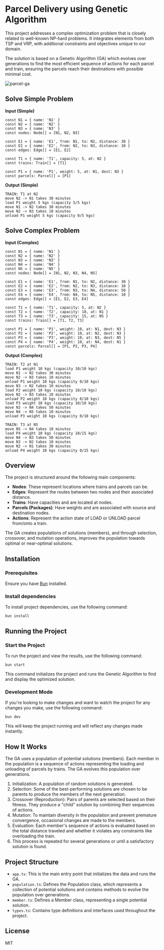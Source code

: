 # Parcel Delivery using Genetic Algorithm

This project addresses a complex optimization problem that is closely related to well-known NP-hard problems. It integrates elements from both TSP and VRP, with additional constraints and objectives unique to our domain.

The solution is based on a Genetic Algorithm (GA) which evolves over generations to find the most efficient sequence of actions for each parcel and train, ensuring the parcels reach their destinations with possible minimal cost.

![parcel-ga](https://github.com/phureewat29/parcel-delivery-ga/assets/2357480/ad2c5726-32aa-49ba-a6a3-c34a8e1719e3)

## Solve Simple Problem
**Input (Simple)**
```
const N1 = { name: 'N1' }
const N2 = { name: 'N2' }
const N3 = { name: 'N3' }
const nodes: Node[] = [N1, N2, N3]

const E1 = { name: 'E1', from: N1, to: N2, distance: 30 }
const E2 = { name: 'E2', from: N2, to: N3, distance: 10 }
const edges: Edge[] = [E1, E2]

const T1 = { name: 'T1', capacity: 5, at: N2 }
const trains: Train[] = [T1]

const P1 = { name: 'P1', weight: 5, at: N1, dest: N3 }
const parcels: Parcel[] = [P1]
```

**Output (Simple)**
```
TRAIN: T1 at N2
move N2 -> N1 takes 30 minutes
load P1 weight 5 kgs (capacity 5/5 kgs)
move N1 -> N2 takes 30 minutes
move N2 -> N3 takes 10 minutes
unload P1 weight 5 kgs (capacity 0/5 kgs)
```
## Solve Complex Problem

**Input (Complex)**
```
const N1 = { name: 'N1' }
const N2 = { name: 'N2' }
const N3 = { name: 'N3' }
const N4 = { name: 'N4' }
const N5 = { name: 'N5' }
const nodes: Node[] = [N1, N2, N3, N4, N5]

const E1 = { name: 'E1', from: N1, to: N2, distance: 30 }
const E2 = { name: 'E2', from: N2, to: N3, distance: 10 }
const E3 = { name: 'E3', from: N3, to: N4, distance: 50 }
const E4 = { name: 'E4', from: N4, to: N5, distance: 10 }
const edges: Edge[] = [E1, E2, E3, E4]

const T1 = { name: 'T1', capacity: 5, at: N2 }
const T2 = { name: 'T2', capacity: 10, at: N1 }
const T3 = { name: 'T3', capacity: 15, at: N5 }
const trains: Train[] = [T1, T2, T3]

const P1 = { name: 'P1', weight: 10, at: N1, dest: N3 }
const P2 = { name: 'P2', weight: 10, at: N2, dest: N3 }
const P3 = { name: 'P3', weight: 10, at: N3, dest: N5 }
const P4 = { name: 'P4', weight: 10, at: N4, dest: N1 }
const parcels: Parcel[] = [P1, P2, P3, P4]
```

**Output (Complex)**
```
TRAIN: T2 at N1
load P1 weight 10 kgs (capacity 10/10 kgs)
move N1 -> N2 takes 30 minutes
move N2 -> N3 takes 10 minutes
unload P1 weight 10 kgs (capacity 0/10 kgs)
move N3 -> N2 takes 10 minutes
load P2 weight 10 kgs (capacity 10/10 kgs)
move N2 -> N3 takes 10 minutes
unload P2 weight 10 kgs (capacity 0/10 kgs)
load P3 weight 10 kgs (capacity 10/10 kgs)
move N3 -> N4 takes 50 minutes
move N4 -> N5 takes 10 minutes
unload P3 weight 10 kgs (capacity 0/10 kgs)

TRAIN: T3 at N5
move N5 -> N4 takes 10 minutes
load P4 weight 10 kgs (capacity 10/15 kgs)
move N4 -> N3 takes 50 minutes
move N3 -> N2 takes 10 minutes
move N2 -> N1 takes 30 minutes
unload P4 weight 10 kgs (capacity 0/15 kgs)
```

## Overview

The project is structured around the following main components:

- **Nodes**: These represent locations where trains and parcels can be.
- **Edges**: Represent the routes between two nodes and their associated distance.
- **Trains**: Have capacities and are located at nodes.
- **Parcels (Packages)**: Have weights and are associated with source and destination nodes.
- **Actions**: Represent the action state of LOAD or UNLOAD parcel from/onto a train.

The GA creates populations of solutions (members), and through selection, crossover, and mutation operations, improves the population towards optimal or near-optimal solutions.

## Installation

### Prerequisites
Ensure you have [Bun](https://bun.sh/) installed.

### Install dependencies
To install project dependencies, use the following command:
```
bun install
```

## Running the Project
### Start the Project
To run the project and view the results, use the following command:

```
bun start
```
This command initializes the project and runs the Genetic Algorithm to find and display the optimized solution.

### Development Mode
If you're looking to make changes and want to watch the project for any changes you make, use the following command:
```
bun dev
```
This will keep the project running and will reflect any changes made instantly.

## How It Works
The GA uses a population of potential solutions (members). Each member in the population is a sequence of actions representing the loading and unloading of parcels by trains. The GA evolves this population over generations.

1. Initialization: A population of random solutions is generated.
2. Selection: Some of the best-performing solutions are chosen to be parents to produce the members of the next generation.
3. Crossover (Reproduction): Pairs of parents are selected based on their fitness. They produce a "child" solution by combining their sequences of actions.
4. Mutation: To maintain diversity in the population and prevent premature convergence, occasional changes are made to the members.
5. Evaluation: Each member's sequence of actions is evaluated based on the total distance traveled and whether it violates any constraints like overloading the train.
6. This process is repeated for several generations or until a satisfactory solution is found.

## Project Structure
* `app.ts`: This is the main entry point that initializes the data and runs the GA.
* `population.ts`: Defines the Population class, which represents a collection of potential solutions and contains methods to evolve the population over generations.
* `member.ts`: Defines a Member class, representing a single potential solution.
* `types.ts`: Contains type definitions and interfaces used throughout the project.

## License
MIT
